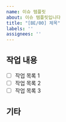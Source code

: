 ```yaml
---
name: 이슈 템플릿
about: 이슈 템플릿입니다
title: "[BE/00] 제목"
labels: ''
assignees: ''
---
```


## 작업 내용
- [ ] 작업 목록 1
- [ ] 작업 목록 2
- [ ] 작업 목록 3

## 기타
<!-- 남기고 싶은 말이 있으면 적어주세요 -->